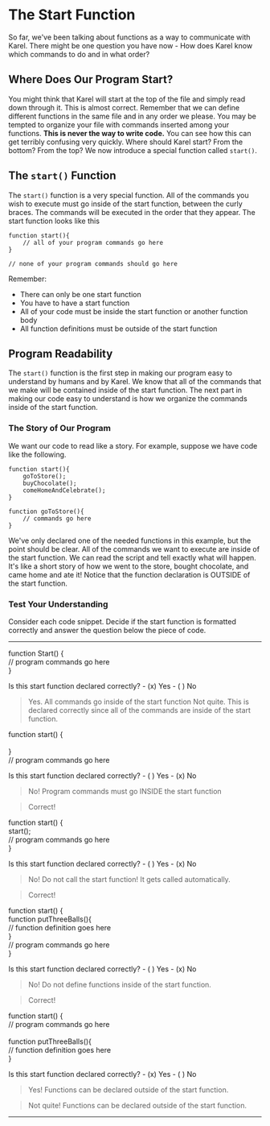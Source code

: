 # The Start Function
So far, we've been talking about functions as a way to communicate with Karel.  There might be one question you have now - How does Karel know which commands to do and in what order? 

## Where Does Our Program Start?
 You might think that Karel will start at the top of the file and simply read down through it.  This is almost correct.  Remember that we can define different functions in the same file and in any order we please.  You may be tempted to organize your file with commands inserted among your functions. **This is never the way to write code.**
 You can see how this can get terribly confusing very quickly.  Where should Karel start? From the bottom? From the top?  We now introduce a special function called `start()`.

## The `start()` Function
The `start()` function is a very special function.  All of the commands you wish to execute must go inside of the start function, between the curly braces.  The commands will be executed in the order that they appear.  The start function looks like this

```
function start(){
    // all of your program commands go here
}

// none of your program commands should go here
```

Remember: 
* There can only be one start function
* You have to have a start function
* All of your code must be inside the start function or another function body 
* All function definitions must be outside of the start function


## Program Readability
The `start()` function is the first step in making our program easy to understand by humans and by Karel.  We know that all of the commands that we make will be contained inside of the start function.  The next part in making our code easy to understand is how we organize the commands inside of the start function.

### The Story of Our Program
We want our code to read like a story.  For example, suppose we have code like the following.
```
function start(){
    goToStore();
    buyChocolate();
    comeHomeAndCelebrate();
}

function goToStore(){
    // commands go here
}
```

We've only declared one of the needed functions in this example, but the point should be clear.  All of the commands we want to execute are inside of the start function.  We can read the script and tell exactly what will happen.  It's like a short story of how we went to the store, bought chocolate, and came home and ate it! Notice that the function declaration is OUTSIDE of the start function.

### Test Your Understanding
Consider each code snippet.  Decide if the start function is formatted correctly and answer the question below the piece of code.

---

<p></p>

<p>
function Start() {</br>                        
    // program commands go here </br>
    }                          </br>       
</p>
Is this start function declared correctly?
- (x) Yes
- ( ) No

> Yes.  All commands go inside of the start function
> Not quite.  This is declared correctly since all of the commands are inside of the start function.


<p>
       function start() {           </br>
                                       </br>
        }                              </br>
          // program commands go here   </br>
</p>
Is this start function declared correctly?
- ( ) Yes
- (x) No

> No!  Program commands must go INSIDE the start function

> Correct!


<p>
function start() { </br>
        start();        </br>           
        // program commands go here </br>
    }                         </br>
</p>
Is this start function declared correctly?
- ( ) Yes
- (x) No

> No!  Do not call the start function!  It gets called automatically.

> Correct!


<p>
    function start() { </br>
        function putThreeBalls(){  </br>
            // function definition goes here </br> 
        }     </br>
        // program commands go here  </br>
    }  </br>
</p>
Is this start function declared correctly?
- ( ) Yes
- (x) No

> No! Do not define functions inside of the start function.

> Correct!


<p>
    function start() { </br>
        // program commands go here </br>
     </br>
    function putThreeBalls(){  </br>
        // function definition goes here </br>
    } </br>
</p>
Is this start function declared correctly?
- (x) Yes
- ( ) No

> Yes! Functions can be declared outside of the start function.

> Not quite! Functions can be declared outside of the start function.

---

















